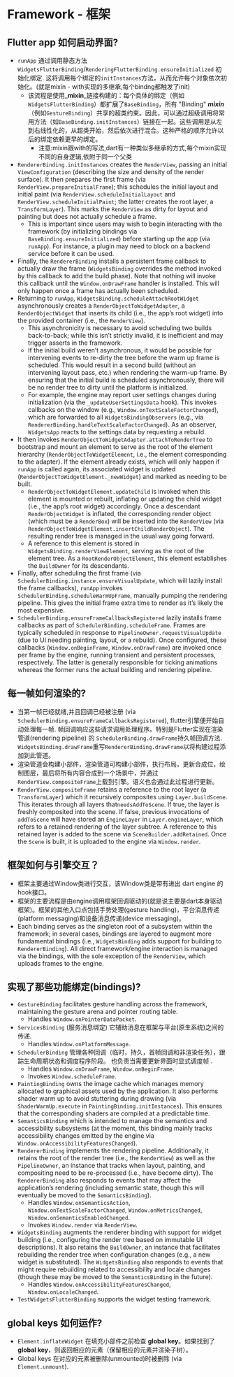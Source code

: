 # Framework - 框架

## Flutter app 如何启动界面?

* `runApp` 通过调用静态方法 `WidgetsFlutterBinding`/`RenderingFlutterBinding.ensureInitialized` 初始化绑定. 这将调用每个绑定的`initInstances`方法，从而允许每个对象依次初始化。\(就是mixin - with实现的多继承,每个bindng都触发了init\)
  * 该流程是使用_**mixin**_链接构建的：每个具体的绑定（例如`WidgetsFlutterBinding`）都扩展了`BaseBinding`，所有 "Binding" _**mixin**_（例如`GestureBinding`）共享的超类约束。因此，可以通过超级调用将常用方法（如`BaseBinding.initInstances`）链接在一起。这些调用是从左到右线性化的，从超类开始，然后依次进行混合。这种严格的顺序允许以后的绑定依赖更早的绑定。
    * 注意:mixin跟with的写法,dart有一种类似多继承的方式,每个mixin实现不同的自身逻辑,依附于同一个父类
* `RendererBinding.initInstances` creates the `RenderView`, passing an initial `ViewConfiguration` \(describing the size and density of the render surface\). It then prepares the first frame \(via `RenderView.prepareInitialFrame`\); this schedules the initial layout and initial paint \(via `RenderView.scheduleInitialLayout` and `RenderView.scheduleInitialPaint`; the latter creates the root layer, a `TransformLayer`\). This marks the `RenderView` as dirty for layout and painting but does not actually schedule a frame.
  * This is important since users may wish to begin interacting with the framework \(by initializing bindings via `BaseBinding.ensureInitialized`\) before starting up the app \(via `runApp`\). For instance, a plugin may need to block on a backend service before it can be used.
* Finally, the `RendererBinding` installs a persistent frame callback to actually draw the frame \(`WidgetsBinding` overrides the method invoked by this callback to add the build phase\). Note that nothing will invoke this callback until the `Window.onDrawFrame` handler is installed. This will only happen once a frame has actually been scheduled.
* Returning to `runApp`, `WidgetsBinding.scheduleAttachRootWidget` asynchronously creates a `RenderObjectToWidgetAdapter`, a `RenderObjectWidget` that inserts its child \(i.e., the app’s root widget\) into the provided container \(i.e., the `RenderView`\). 
  * This asynchronicity is necessary to avoid scheduling two builds back-to-back; while this isn’t strictly invalid, it is inefficient and may trigger asserts in the framework.
  * If the initial build weren’t asynchronous, it would be possible for intervening events to re-dirty the tree before the warm up frame is scheduled. This would result in a second build \(without an intervening layout pass, etc.\) when rendering the warm-up frame. By ensuring that the initial build is scheduled asynchronously, there will be no render tree to dirty until the platform is initialized.
  * For example, the engine may report user settings changes during initialization \(via the `_updateUserSettingsData` hook\). This invokes callbacks on the window \(e.g., `Window.onTextScaleFactorChanged`\), which are forwarded to all `WidgetsBindingObservers` \(e.g., via `RendererBinding.handleTextScaleFactorChanged`\). As an observer, `WidgetsApp` reacts to the settings data by requesting a rebuild.
* It then invokes `RenderObjectToWidgetAdapter.attachToRenderTree` to bootstrap and mount an element to serve as the root of the element hierarchy \(`RenderObjectToWidgetElement`, i.e., the element corresponding to the adapter\). If the element already exists, which will only happen if `runApp` is called again, its associated widget is updated \(`RenderObjectToWidgetElement._newWidget`\) and marked as needing to be built.
  * `RenderObjectToWidgetElement.updateChild` is invoked when this element is mounted or rebuilt, inflating or updating the child widget \(i.e., the app’s root widget\) accordingly. Once a descendant `RenderObjectWidget` is inflated, the corresponding render object \(which must be a `RenderBox`\) will be inserted into the `RenderView` \(via `RenderObjectToWidgetElement.insertChildRenderObject`\). The resulting render tree is managed in the usual way going forward.
  * A reference to this element is stored in `WidgetsBinding.renderViewElement`, serving as the root of the element tree. As a `RootRenderObjectElement`, this element establishes the `BuildOwner` for its descendants.
* Finally, after scheduling the first frame \(via  `SchedulerBinding.instance.ensureVisualUpdate`, which will lazily install the frame callbacks\), `runApp` invokes `SchedulerBinding.scheduleWarmUpFrame`, manually pumping the rendering pipeline. This gives the initial frame extra time to render as it’s likely the most expensive.
* `SchedulerBinding.ensureFrameCallbacksRegistered` lazily installs frame callbacks as part of `SchedulerBinding.scheduleFrame`. Frames are typically scheduled in response to `PipelineOwner.requestVisualUpdate` \(due to UI needing painting, layout, or a rebuild\). Once configured, these callbacks \(`Window.onBeginFrame`, `Window.onDrawFrame`\) are invoked once per frame by the engine, running transient and persistent processes, respectively. The latter is generally responsible for ticking animations whereas the former runs the actual building and rendering pipeline. 

## 每一帧如何渲染的?

* 当第一帧已经就绪,并且回调已经被注册 \(via `SchedulerBinding.ensureFrameCallbacksRegistered`\), flutter引擎便开始自动处理每一帧. 帧回调响应这些请求调用处理程序。特别是Flutter实现在渲染管道\(rendering pipeline\) 的 `SchedulerBinding.drawFrame`持久帧回调方法. `WidgetsBinding.drawFrame`重写`RendererBinding.drawFrame`以将构建过程添加到此管道。
* 渲染管道会构建小部件，渲染管道可构建小部件，执行布局，更新合成位，绘制图层，最后将所有内容合成到一个场景中，并通过`RenderView.compositeFrame`上载到引擎。语义也会通过此过程进行更新。 
* `RenderView.compositeFrame` retains a reference to the root layer \(a `TransformLayer`\) which it recursively composites using `Layer.buildScene`. This iterates through all layers that`needsAddToScene`. If true, the layer is freshly composited into the scene. If false, previous invocations of `addToScene` will have stored an `EngineLayer` in `Layer.engineLayer`, which refers to a retained rendering of the layer subtree. A reference to this retained layer is added to the scene via `SceneBuilder.addRetained`. Once the `Scene` is built, it is uploaded to the engine via `Window.render`.

## 框架如何与引擎交互？ 

* 框架主要通过Window类进行交互，该Window类是带有进出 dart engine 的hook接口。 
* 框架的主要流程是由engine调用框架回调驱动的\(就是说主要是dart本身驱动框架\)。框架的其他入口点包括手势处理\(gesture handling\)，平台消息传递\(platform messaging\)和设备消息传递\(device messaging\)。
* Each binding serves as the singleton root of a subsystem within the framework; in several cases, bindings are layered to augment more fundamental bindings \(i.e., `WidgetsBinding` adds support for building to `RendererBinding`\). All direct framework/engine interaction is managed via the bindings, with the sole exception of the `RenderView`, which uploads frames to the engine. 

## 实现了那些功能绑定\(bindings\)?

* `GestureBinding` facilitates gesture handling across the framework, maintaining the gesture arena and pointer routing table.
  * Handles `Window.onPointerDataPacket`.
* `ServicesBinding` \(服务消息绑定\) 它辅助消息在框架与平台\(原生系统\)之间的传递.
  * Handles `Window.onPlatformMessage`.
* `SchedulerBinding` 管理各种回调（临时，持久，首帧回调和非渲染任务），跟踪生命周期状态和调度程序阶段。 也负责当需要更新界面时显式调度帧 .
  * Handles `Window.onDrawFrame`, `Window.onBeginFrame`.
  * Invokes `Window.scheduleFrame`.
* `PaintingBinding` owns the image cache which manages memory allocated to graphical assets used by the application. It also performs shader warm up to avoid stuttering during drawing \(via `ShaderWarmUp.execute` in `PaintingBinding.initInstances`\). This ensures that the corresponding shaders are compiled at a predictable time.
* `SemanticsBinding` which is intended to manage the semantics and accessibility subsystems \(at the moment, this binding mainly tracks accessibility changes emitted by the engine via `Window.onAccessibilityFeaturesChanged`\).
* `RendererBinding` implements the rendering pipeline. Additionally, it retains the root of the render tree \(i.e., the `RenderView`\) as well as the `PipelineOwner`, an instance that tracks when layout, painting, and compositing need to be re-processed \(i.e., have become dirty\). The `RendererBinding` also responds to events that may affect the application’s rendering \(including semantic state, though this will eventually be moved to the `SemanticsBinding`\).
  * Handles `Window.onSemanticsAction`, `Window.onTextScaleFactorChanged`, `Window.onMetricsChanged`, `Window.onSemanticsEnabledChanged`.
  * Invokes `Window.render` via `RenderView`. 
* `WidgetsBinding` augments the renderer binding with support for widget building \(i.e., configuring the render tree based on immutable UI descriptions\). It also retains the `BuildOwner`, an instance that facilitates rebuilding the render tree when configuration changes \(e.g., a new widget is substituted\). The `WidgetsBinding` also responds to events that might require rebuilding related to accessibility and locale changes \(though these may be moved to the `SemanticsBinding` in the future\).
  * Handles `Window.onAccessibilityFeaturesChanged`, `Window.onLocaleChanged`.
* `TestWidgetsFlutterBinding` supports the widget testing framework.

## global keys 如何运作?

* `Element.inflateWidget` 在填充小部件之前检查 **global key**。如果找到了 **global key**，则返回相应的元素（保留相应的元素并渲染子树）。
* Global keys 在对应的元素被删除\(unmounted\)时被删除 \(via `Element.unmount`\).

